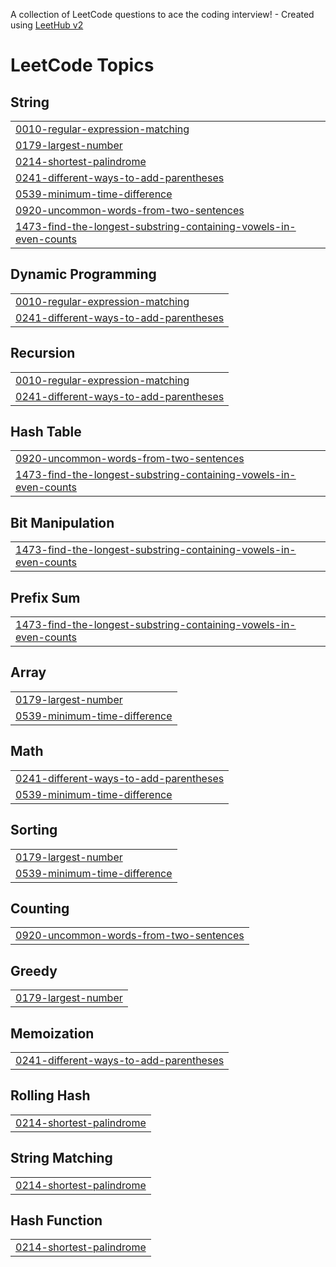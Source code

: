 A collection of LeetCode questions to ace the coding interview! - Created using [LeetHub v2](https://github.com/arunbhardwaj/LeetHub-2.0)
<!---LeetCode Topics Start-->
# LeetCode Topics
## String
|  |
| ------- |
| [0010-regular-expression-matching](https://github.com/Dipon-De/Leetcode_POD_By_Dipon/tree/master/0010-regular-expression-matching) |
| [0179-largest-number](https://github.com/Dipon-De/Leetcode_POD_By_Dipon/tree/master/0179-largest-number) |
| [0214-shortest-palindrome](https://github.com/Dipon-De/Leetcode_POD_By_Dipon/tree/master/0214-shortest-palindrome) |
| [0241-different-ways-to-add-parentheses](https://github.com/Dipon-De/Leetcode_POD_By_Dipon/tree/master/0241-different-ways-to-add-parentheses) |
| [0539-minimum-time-difference](https://github.com/Dipon-De/Leetcode_POD_By_Dipon/tree/master/0539-minimum-time-difference) |
| [0920-uncommon-words-from-two-sentences](https://github.com/Dipon-De/Leetcode_POD_By_Dipon/tree/master/0920-uncommon-words-from-two-sentences) |
| [1473-find-the-longest-substring-containing-vowels-in-even-counts](https://github.com/Dipon-De/Leetcode_POD_By_Dipon/tree/master/1473-find-the-longest-substring-containing-vowels-in-even-counts) |
## Dynamic Programming
|  |
| ------- |
| [0010-regular-expression-matching](https://github.com/Dipon-De/Leetcode_POD_By_Dipon/tree/master/0010-regular-expression-matching) |
| [0241-different-ways-to-add-parentheses](https://github.com/Dipon-De/Leetcode_POD_By_Dipon/tree/master/0241-different-ways-to-add-parentheses) |
## Recursion
|  |
| ------- |
| [0010-regular-expression-matching](https://github.com/Dipon-De/Leetcode_POD_By_Dipon/tree/master/0010-regular-expression-matching) |
| [0241-different-ways-to-add-parentheses](https://github.com/Dipon-De/Leetcode_POD_By_Dipon/tree/master/0241-different-ways-to-add-parentheses) |
## Hash Table
|  |
| ------- |
| [0920-uncommon-words-from-two-sentences](https://github.com/Dipon-De/Leetcode_POD_By_Dipon/tree/master/0920-uncommon-words-from-two-sentences) |
| [1473-find-the-longest-substring-containing-vowels-in-even-counts](https://github.com/Dipon-De/Leetcode_POD_By_Dipon/tree/master/1473-find-the-longest-substring-containing-vowels-in-even-counts) |
## Bit Manipulation
|  |
| ------- |
| [1473-find-the-longest-substring-containing-vowels-in-even-counts](https://github.com/Dipon-De/Leetcode_POD_By_Dipon/tree/master/1473-find-the-longest-substring-containing-vowels-in-even-counts) |
## Prefix Sum
|  |
| ------- |
| [1473-find-the-longest-substring-containing-vowels-in-even-counts](https://github.com/Dipon-De/Leetcode_POD_By_Dipon/tree/master/1473-find-the-longest-substring-containing-vowels-in-even-counts) |
## Array
|  |
| ------- |
| [0179-largest-number](https://github.com/Dipon-De/Leetcode_POD_By_Dipon/tree/master/0179-largest-number) |
| [0539-minimum-time-difference](https://github.com/Dipon-De/Leetcode_POD_By_Dipon/tree/master/0539-minimum-time-difference) |
## Math
|  |
| ------- |
| [0241-different-ways-to-add-parentheses](https://github.com/Dipon-De/Leetcode_POD_By_Dipon/tree/master/0241-different-ways-to-add-parentheses) |
| [0539-minimum-time-difference](https://github.com/Dipon-De/Leetcode_POD_By_Dipon/tree/master/0539-minimum-time-difference) |
## Sorting
|  |
| ------- |
| [0179-largest-number](https://github.com/Dipon-De/Leetcode_POD_By_Dipon/tree/master/0179-largest-number) |
| [0539-minimum-time-difference](https://github.com/Dipon-De/Leetcode_POD_By_Dipon/tree/master/0539-minimum-time-difference) |
## Counting
|  |
| ------- |
| [0920-uncommon-words-from-two-sentences](https://github.com/Dipon-De/Leetcode_POD_By_Dipon/tree/master/0920-uncommon-words-from-two-sentences) |
## Greedy
|  |
| ------- |
| [0179-largest-number](https://github.com/Dipon-De/Leetcode_POD_By_Dipon/tree/master/0179-largest-number) |
## Memoization
|  |
| ------- |
| [0241-different-ways-to-add-parentheses](https://github.com/Dipon-De/Leetcode_POD_By_Dipon/tree/master/0241-different-ways-to-add-parentheses) |
## Rolling Hash
|  |
| ------- |
| [0214-shortest-palindrome](https://github.com/Dipon-De/Leetcode_POD_By_Dipon/tree/master/0214-shortest-palindrome) |
## String Matching
|  |
| ------- |
| [0214-shortest-palindrome](https://github.com/Dipon-De/Leetcode_POD_By_Dipon/tree/master/0214-shortest-palindrome) |
## Hash Function
|  |
| ------- |
| [0214-shortest-palindrome](https://github.com/Dipon-De/Leetcode_POD_By_Dipon/tree/master/0214-shortest-palindrome) |
<!---LeetCode Topics End-->